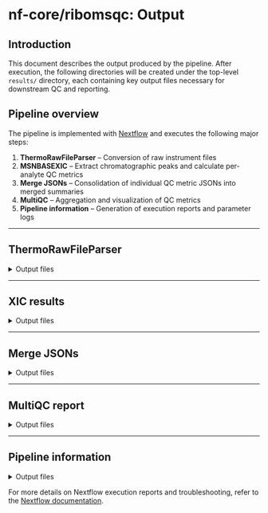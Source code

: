 # nf-core/ribomsqc: Output

## Introduction

This document describes the output produced by the pipeline. After execution, the following directories will be created under the top-level `results/` directory, each containing key output files necessary for downstream QC and reporting.

## Pipeline overview

The pipeline is implemented with [Nextflow](https://www.nextflow.io/) and executes the following major steps:

1. **ThermoRawFileParser** – Conversion of raw instrument files
2. **MSNBASEXIC** – Extract chromatographic peaks and calculate per-analyte QC metrics
3. **Merge JSONs** – Consolidation of individual QC metric JSONs into merged summaries
4. **MultiQC** – Aggregation and visualization of QC metrics
5. **Pipeline information** – Generation of execution reports and parameter logs

---

## ThermoRawFileParser

<details markdown="1">
<summary>Output files</summary>

* `thermorawfileparser/`

  * Converted `.raw` files to `.mzML` format suitable for downstream processing.

</details>

---

## XIC results

<details markdown="1">
<summary>Output files</summary>

* `msnbasexic/`

  * One `.json` file is generated per sample, containing quantitative chromatographic data and quality control (QC) metrics derived from the XIC-based algorithm.

</details>

---

## Merge JSONs

<details markdown="1">
<summary>Output files</summary>

* `mergejsons/`

  * `dmz_ppm_merged_mqc.json`
  * `FWHM_merged_mqc.json`
  * `Log2_Total_Area_merged_mqc.json`
  * `Observed_RT_sec_merged_mqc.json`

Each of these **merged** JSON files consolidates multiple per-sample (or per-file) JSON outputs for the same QC metric into a single array. For example, all individual `dmz_ppm.json` fragments from different samples are combined into `dmz_ppm_merged_mqc.json`. This ensures that each parameter’s values across all samples are gathered in one file, formatted for seamless ingestion by MultiQC and unified visualization of QC trends.

</details>

---

## MultiQC report

<details markdown="1">
<summary>Output files</summary>

* `multiqc/`

  * `multiqc_report.html`: Interactive HTML report aggregating XIC-derived tables and merged JSON metrics.
  * `multiqc_data/`: Directory containing raw data inputs for MultiQC, including the merged QC JSON files.

</details>

---

## Pipeline information

<details markdown="1">
<summary>Output files</summary>

* `pipeline_info/`

  * Nextflow execution artifacts: `execution_report.html`, `execution_timeline.html`, `execution_trace.txt`, `pipeline_dag.dot`/`pipeline_dag.svg`
  * Pipeline software versions: `nf_core_ribomsqc_software_versions.yml`
  * Run parameters: `params.json` (only if `-saveParams true` is set)

</details>

For more details on Nextflow execution reports and troubleshooting, refer to the [Nextflow documentation](https://www.nextflow.io/docs/latest/tracing.html).
